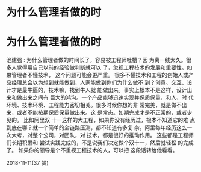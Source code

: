 # 为什么管理者做的时

# 为什么管理者做的时

池建强 : 为什么管理者做的时间长了，容易被工程师吐槽？因 为离一线太久。很多人觉得用自己以前的经验做判断就可以 了，忽视工程技术的发展和重要性。如果管理者不懂技术， 这个问题可能会更严重。 很多不懂技术和工程的创始人或产 品经理总会以为想到就能做到，人家能做到你们为什么做不 到？创意、交互、设计才是最牛逼的，技术嘛，找到牛人就 能做出来。事实上根本不是这样，设计出来和做出来之间有 巨大的鸿沟。一个产品能够迅速实现并保质保量，和人、时 代环境、技术环境、工程能力密切相关。很多时候你想的非 常完美，就是做不出来，或者不能按期保质保量做出来。这 是常态。如期完成才是不正常的，或者少见的。 比如阿里双 十一这样的大工程，如果你没有经历过，根本不知道它的难 点到底在哪？就一个简单的全链路压测，都不知道有多复 杂。阿里每年经历这么一次大考，对整个公司，对团队，对 技术，都是很好的推动作用。 这些都是工程师们长期积累和 尝试实践完成的，不是说我们决定做个双十一，然后就轻松 的完成了。 如果你的领导是个不重视工程技术的人，可以把 这段话转给他看看。

2018-11-11(37 赞)